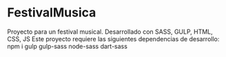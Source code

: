 # FestivalMusica
Proyecto para un festival musical. Desarrollado con SASS, GULP, HTML, CSS, JS
Este proyecto requiere las siguientes dependencias de desarrollo:
npm i gulp gulp-sass node-sass dart-sass
